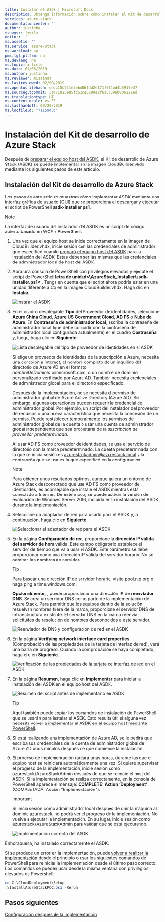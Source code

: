 ```yaml
---
title: Instalar el ASDK | Microsoft Docs
description: Obtenga información sobre cómo instalar el Kit de desarrollo de Azure Stack (ASDK).
services: azure-stack
documentationcenter: ''
author: justinha
manager: femila
editor: ''
ms.assetid: ''
ms.service: azure-stack
ms.workload: na
pms.tgt_pltfrm: na
ms.devlang: na
ms.topic: article
ms.date: 05/06/2019
ms.author: justinha
ms.reviewer: misainat
ms.lastreviewed: 02/08/2019
ms.openlocfilehash: deac15b2f1e3ebd86fdd2e171f664bd4b5917e37
ms.sourcegitcommit: 3af71025e85fc53ce529de2f6a5c396b806121ed
ms.translationtype: HT
ms.contentlocale: es-ES
ms.lasthandoff: 09/20/2019
ms.locfileid: "71159435"
---
```

# <a name="install-the-asdk"></a>Instalación del Kit de desarrollo de Azure Stack
Después de [preparar el equipo host del ASDK](asdk-prepare-host.md), el Kit de desarrollo de Azure Stack (ASDK) se puede implementar en la imagen CloudBuilder.vhdx mediante los siguientes pasos de este artículo.

## <a name="install-the-asdk"></a>Instalación del Kit de desarrollo de Azure Stack
Los pasos de este artículo muestran cómo implementar ASDK mediante una interfaz gráfica de usuario (GUI) que se proporciona al descargar y ejecutar el script de PowerShell **asdk-installer.ps1**.

> [!NOTE]
> La interfaz de usuario del instalador del ASDK es un script de código abierto basado en WCF y PowerShell.


1. Una vez que el equipo host se inicie correctamente en la imagen de CloudBuilder.vhdx, inicie sesión con las credenciales de administrador que especificó cuando [preparó el equipo host del ASDK](asdk-prepare-host.md) para la instalación del ASDK. Estas deben ser las mismas que las credenciales de administrador local de host del ASDK.
2. Abra una consola de PowerShell con privilegios elevados y ejecute el script de PowerShell **letra de unidad>\AzureStack_Installer\asdk-installer.ps1&lt;** . Tenga en cuenta que el script ahora podría estar en una unidad diferente a C:\ en la imagen CloudBuilder.vhdx. Haga clic en **Instalar**.

    ![Instalar el ASDK](media/asdk-install/1.PNG) 

3. En el cuadro desplegable **Tipo** del Proveedor de identidades, seleccione **Azure China Cloud**, **Azure US Government Cloud**, **AD FS** o **Nube de Azure**. En **Contraseña de administrador local**, escriba la contraseña de administrador local (que debe coincidir con la contraseña de administrador local configurada actualmente) en el cuadro **Contraseña** y, luego, haga clic en **Siguiente**.

    ![Lista desplegable del tipo de proveedor de identidades en el ASDK](media/asdk-install/2.PNG) 
  
    Si elige un proveedor de identidades de la suscripción a Azure, necesita una conexión a Internet, el nombre completo de un inquilino del directorio de Azure AD en el formato *nombreDeDominio*.onmicrosoft.com, o un nombre de dominio personalizado verificado por Azure AD. También necesita credenciales de administrador global para el directorio especificado.

    Después de la implementación, no se necesita el permiso de administrador global de Azure Active Directory (Azure AD). Sin embargo, algunas operaciones pueden requerir la credencial de administrador global. Por ejemplo, un script del instalador del proveedor de recursos o una nueva característica que necesita la concesión de un permiso. Puede restablecer temporalmente los permisos de administrador global de la cuenta o usar una cuenta de administrador global independiente que sea propietaria de la *suscripción del proveedor predeterminada*.

    Al usar AD FS como proveedor de identidades, se usa el servicio de directorio con la marca predeterminado. La cuenta predeterminada con la que se inicia sesión es azurestackadmin@azurestack.local y la contraseña que se usa es la que especificó en la configuración.

   > [!NOTE]
   > Para obtener unos resultados óptimos, aunque quiera un entorno de Azure Stack desconectado que use AD FS como proveedor de identidades, es aconsejable que instale el ASDK mientras está conectado a Internet. De este modo, se puede activar la versión de evaluación de Windows Server 2016, incluida en la instalación del ASDK, durante la implementación.

4. Seleccione un adaptador de red para usarlo para el ASDK y, a continuación, haga clic en **Siguiente**.

    ![Seleccionar el adaptador de red para el ASDK](media/asdk-install/3.PNG)

5. En la página **Configuración de red**, proporcione la **dirección IP válida del servidor de hora** válida. Este campo obligatorio establece el servidor de tiempo que va a usar el ASDK. Este parámetro se debe proporcionar como una dirección IP válida del servidor horario. No se admiten los nombres de servidor.

      > [!TIP]
      > Para buscar una dirección IP de servidor horario, visite [pool.ntp.org](https://www.ntppool.org/) o haga ping a time.windows.com. 

    **Opcionalmente,** , puede proporcionar una dirección IP de **reenviador DNS**. Se crea un servidor DNS como parte de la implementación de Azure Stack. Para permitir que los equipos dentro de la solución resuelvan nombres fuera de la marca, proporcione el servidor DNS de infraestructura existente. El servidor DNS en la marca reenvía solicitudes de resolución de nombres desconocidos a este servidor.

    ![Reenviador de DNS y configuración de red en el ASDK](media/asdk-install/4.PNG)

6. En la página **Verifying network interface card properties** (Comprobación de las propiedades de la tarjeta de interfaz de red), verá una barra de progreso. Cuando la comprobación se haya completado, haga clic en **Siguiente**.

    ![Verificación de las propiedades de la tarjeta de interfaz de red en el ASDK](media/asdk-install/5.PNG)

7. En la página **Resumen**, haga clic en **Implementar** para iniciar la instalación del ASDK en el equipo host del ASDK.

    ![Resumen del script antes de implementarlo en ASDK](media/asdk-install/6.PNG)

    > [!TIP]
    > Aquí también puede copiar los comandos de instalación de PowerShell que se usarán para instalar el ASDK. Esto resulta útil si alguna vez necesita [volver a implementar el ASDK en el equipo host mediante PowerShell](asdk-deploy-powershell.md).

8. Si está realizando una implementación de Azure AD, se le pedirá que escriba sus credenciales de la cuenta de administrador global de Azure AD unos minutos después de que comience la instalación.

9. El proceso de implementación tardará unas horas, durante las que el equipo host se reiniciará automáticamente una vez. Si quiere supervisar el progreso de la implementación, inicie sesión como azurestack\AzureStackAdmin después de que se reinicie el host del ASDK. Si la implementación se realiza correctamente, en la consola de PowerShell aparece el mensaje: **COMPLETE: Action ‘Deployment’** (COMPLETADA: Acción "Implementación"). 
    > [!IMPORTANT]
    > Si inicia sesión como administrador local después de unir la máquina al dominio azurestack, no podrá ver el progreso de la implementación. No vuelva a ejecutar la implementación. En su lugar, inicie sesión como azurestack\AzureStackAdmin para validar que se está ejecutando.

    ![Implementación correcta del ASDK](media/asdk-install/7.PNG)

Enhorabuena, ha instalado correctamente el ASDK.

Si se produce un error en la implementación, puede [volver a realizar la implementación](asdk-redeploy.md) desde el principio o usar los siguientes comandos de PowerShell para reiniciar la implementación desde el último paso correcto. Los comandos se pueden usar desde la misma ventana con privilegios elevados de Powershell:

  ```powershell
  cd C:\CloudDeployment\Setup
  .\InstallAzureStackPOC.ps1 -Rerun
  ```

## <a name="next-steps"></a>Pasos siguientes
[Configuración después de la implementación](asdk-post-deploy.md)
